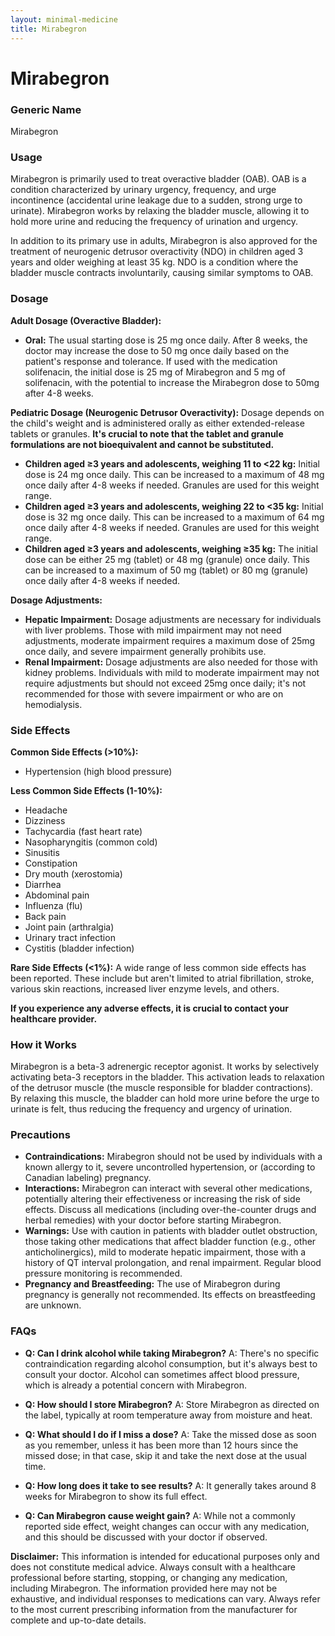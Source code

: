 ```yaml
---
layout: minimal-medicine
title: Mirabegron
---
```


# Mirabegron
### Generic Name
Mirabegron

### Usage
Mirabegron is primarily used to treat overactive bladder (OAB).  OAB is a condition characterized by urinary urgency, frequency, and urge incontinence (accidental urine leakage due to a sudden, strong urge to urinate).  Mirabegron works by relaxing the bladder muscle, allowing it to hold more urine and reducing the frequency of urination and urgency.

In addition to its primary use in adults, Mirabegron is also approved for the treatment of neurogenic detrusor overactivity (NDO) in children aged 3 years and older weighing at least 35 kg. NDO is a condition where the bladder muscle contracts involuntarily, causing similar symptoms to OAB.

### Dosage

**Adult Dosage (Overactive Bladder):**

* **Oral:** The usual starting dose is 25 mg once daily.  After 8 weeks, the doctor may increase the dose to 50 mg once daily based on the patient's response and tolerance.  If used with the medication solifenacin, the initial dose is 25 mg of Mirabegron and 5 mg of solifenacin, with the potential to increase the Mirabegron dose to 50mg after 4-8 weeks.


**Pediatric Dosage (Neurogenic Detrusor Overactivity):**  Dosage depends on the child's weight and is administered orally as either extended-release tablets or granules.  **It's crucial to note that the tablet and granule formulations are not bioequivalent and cannot be substituted.**

* **Children aged ≥3 years and adolescents, weighing 11 to <22 kg:** Initial dose is 24 mg once daily. This can be increased to a maximum of 48 mg once daily after 4-8 weeks if needed. Granules are used for this weight range.
* **Children aged ≥3 years and adolescents, weighing 22 to <35 kg:** Initial dose is 32 mg once daily. This can be increased to a maximum of 64 mg once daily after 4-8 weeks if needed. Granules are used for this weight range.
* **Children aged ≥3 years and adolescents, weighing ≥35 kg:**  The initial dose can be either 25 mg (tablet) or 48 mg (granule) once daily. This can be increased to a maximum of 50 mg (tablet) or 80 mg (granule) once daily after 4-8 weeks if needed.

**Dosage Adjustments:**

* **Hepatic Impairment:**  Dosage adjustments are necessary for individuals with liver problems.  Those with mild impairment may not need adjustments, moderate impairment requires a maximum dose of 25mg once daily, and severe impairment generally prohibits use.
* **Renal Impairment:**  Dosage adjustments are also needed for those with kidney problems.  Individuals with mild to moderate impairment may not require adjustments but should not exceed 25mg once daily; it's not recommended for those with severe impairment or who are on hemodialysis.


### Side Effects

**Common Side Effects (>10%):**

* Hypertension (high blood pressure)

**Less Common Side Effects (1-10%):**

* Headache
* Dizziness
* Tachycardia (fast heart rate)
* Nasopharyngitis (common cold)
* Sinusitis
* Constipation
* Dry mouth (xerostomia)
* Diarrhea
* Abdominal pain
* Influenza (flu)
* Back pain
* Joint pain (arthralgia)
* Urinary tract infection
* Cystitis (bladder infection)

**Rare Side Effects (<1%):**  A wide range of less common side effects has been reported.  These include but aren't limited to atrial fibrillation, stroke, various skin reactions, increased liver enzyme levels, and others.

**If you experience any adverse effects, it is crucial to contact your healthcare provider.**


### How it Works
Mirabegron is a beta-3 adrenergic receptor agonist.  It works by selectively activating beta-3 receptors in the bladder.  This activation leads to relaxation of the detrusor muscle (the muscle responsible for bladder contractions).  By relaxing this muscle, the bladder can hold more urine before the urge to urinate is felt, thus reducing the frequency and urgency of urination.


### Precautions

* **Contraindications:** Mirabegron should not be used by individuals with a known allergy to it, severe uncontrolled hypertension, or (according to Canadian labeling) pregnancy.
* **Interactions:** Mirabegron can interact with several other medications, potentially altering their effectiveness or increasing the risk of side effects.  Discuss all medications (including over-the-counter drugs and herbal remedies) with your doctor before starting Mirabegron.
* **Warnings:**  Use with caution in patients with bladder outlet obstruction, those taking other medications that affect bladder function (e.g., other anticholinergics), mild to moderate hepatic impairment, those with a history of QT interval prolongation, and renal impairment.  Regular blood pressure monitoring is recommended.
* **Pregnancy and Breastfeeding:**  The use of Mirabegron during pregnancy is generally not recommended. Its effects on breastfeeding are unknown.


### FAQs

* **Q: Can I drink alcohol while taking Mirabegron?** A: There's no specific contraindication regarding alcohol consumption, but it's always best to consult your doctor.  Alcohol can sometimes affect blood pressure, which is already a potential concern with Mirabegron.

* **Q: How should I store Mirabegron?** A: Store Mirabegron as directed on the label, typically at room temperature away from moisture and heat.

* **Q: What should I do if I miss a dose?** A: Take the missed dose as soon as you remember, unless it has been more than 12 hours since the missed dose; in that case, skip it and take the next dose at the usual time.

* **Q: How long does it take to see results?** A:  It generally takes around 8 weeks for Mirabegron to show its full effect.

* **Q: Can Mirabegron cause weight gain?** A: While not a commonly reported side effect, weight changes can occur with any medication, and this should be discussed with your doctor if observed.


**Disclaimer:** This information is intended for educational purposes only and does not constitute medical advice.  Always consult with a healthcare professional before starting, stopping, or changing any medication, including Mirabegron.  The information provided here may not be exhaustive, and individual responses to medications can vary.  Always refer to the most current prescribing information from the manufacturer for complete and up-to-date details.
